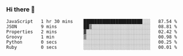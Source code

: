 ### Hi there 👋

<!--START_SECTION:waka-->

```text
JavaScript   1 hr 30 mins    ██████████████████████░░░   87.54 %
JSON         9 mins          ██▒░░░░░░░░░░░░░░░░░░░░░░   08.81 %
Properties   2 mins          ▓░░░░░░░░░░░░░░░░░░░░░░░░   02.42 %
Groovy       1 min           ▒░░░░░░░░░░░░░░░░░░░░░░░░   00.98 %
Python       0 secs          ░░░░░░░░░░░░░░░░░░░░░░░░░   00.25 %
Ruby         0 secs          ░░░░░░░░░░░░░░░░░░░░░░░░░   00.01 %
```

<!--END_SECTION:waka-->
